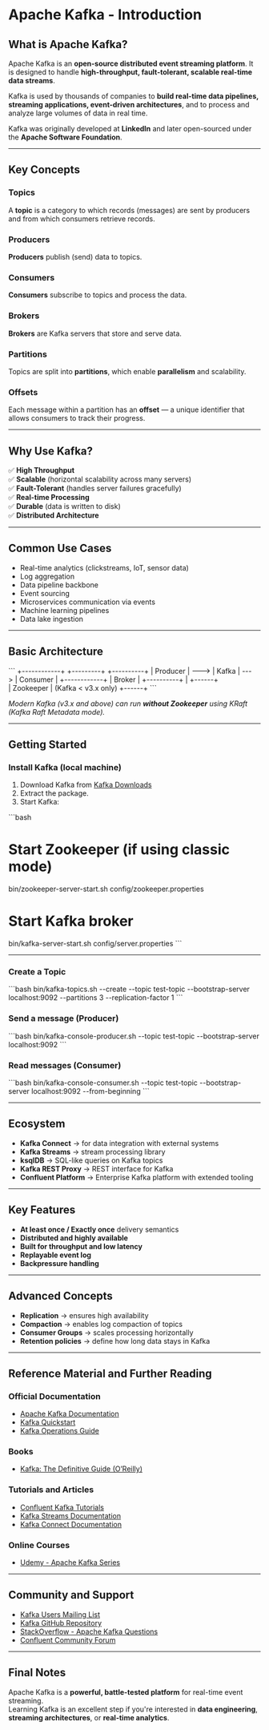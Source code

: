
# Apache Kafka - Introduction

## What is Apache Kafka?

Apache Kafka is an **open-source distributed event streaming platform**. It is designed to handle **high-throughput, fault-tolerant, scalable real-time data streams**.

Kafka is used by thousands of companies to **build real-time data pipelines, streaming applications, event-driven architectures**, and to process and analyze large volumes of data in real time.

Kafka was originally developed at **LinkedIn** and later open-sourced under the **Apache Software Foundation**.

---

## Key Concepts

### Topics
A **topic** is a category to which records (messages) are sent by producers and from which consumers retrieve records.

### Producers
**Producers** publish (send) data to topics.

### Consumers
**Consumers** subscribe to topics and process the data.

### Brokers
**Brokers** are Kafka servers that store and serve data.

### Partitions
Topics are split into **partitions**, which enable **parallelism** and scalability.

### Offsets
Each message within a partition has an **offset** — a unique identifier that allows consumers to track their progress.

---

## Why Use Kafka?

✅ **High Throughput**  
✅ **Scalable** (horizontal scalability across many servers)  
✅ **Fault-Tolerant** (handles server failures gracefully)  
✅ **Real-time Processing**  
✅ **Durable** (data is written to disk)  
✅ **Distributed Architecture**

---

## Common Use Cases

- Real-time analytics (clickstreams, IoT, sensor data)
- Log aggregation
- Data pipeline backbone
- Event sourcing
- Microservices communication via events
- Machine learning pipelines
- Data lake ingestion

---

## Basic Architecture

\`\`\`
+------------+         +---------+         +----------+
|  Producer  |  --->   |  Kafka  |  --->   | Consumer |
+------------+         |  Broker |         +----------+
                            |
                         +------+  
                         | Zookeeper | (Kafka < v3.x only)
                         +------+
\`\`\`

*Modern Kafka (v3.x and above) can run **without Zookeeper** using KRaft (Kafka Raft Metadata mode).*

---

## Getting Started

### Install Kafka (local machine)

1. Download Kafka from [Kafka Downloads](https://kafka.apache.org/downloads)
2. Extract the package.
3. Start Kafka:

\`\`\`bash
# Start Zookeeper (if using classic mode)
bin/zookeeper-server-start.sh config/zookeeper.properties

# Start Kafka broker
bin/kafka-server-start.sh config/server.properties
\`\`\`

---

### Create a Topic

\`\`\`bash
bin/kafka-topics.sh --create --topic test-topic --bootstrap-server localhost:9092 --partitions 3 --replication-factor 1
\`\`\`

### Send a message (Producer)

\`\`\`bash
bin/kafka-console-producer.sh --topic test-topic --bootstrap-server localhost:9092
\`\`\`

### Read messages (Consumer)

\`\`\`bash
bin/kafka-console-consumer.sh --topic test-topic --bootstrap-server localhost:9092 --from-beginning
\`\`\`

---

## Ecosystem

- **Kafka Connect** → for data integration with external systems  
- **Kafka Streams** → stream processing library  
- **ksqlDB** → SQL-like queries on Kafka topics  
- **Kafka REST Proxy** → REST interface for Kafka  
- **Confluent Platform** → Enterprise Kafka platform with extended tooling

---

## Key Features

- **At least once / Exactly once** delivery semantics
- **Distributed and highly available**
- **Built for throughput and low latency**
- **Replayable event log**
- **Backpressure handling**

---

## Advanced Concepts

- **Replication** → ensures high availability  
- **Compaction** → enables log compaction of topics  
- **Consumer Groups** → scales processing horizontally  
- **Retention policies** → define how long data stays in Kafka  

---

## Reference Material and Further Reading

### Official Documentation
- [Apache Kafka Documentation](https://kafka.apache.org/documentation/)  
- [Kafka Quickstart](https://kafka.apache.org/quickstart)  
- [Kafka Operations Guide](https://kafka.apache.org/documentation/#operations)

### Books
- [Kafka: The Definitive Guide (O’Reilly)](https://www.oreilly.com/library/view/kafka-the-definitive/9781491936153/)  

### Tutorials and Articles
- [Confluent Kafka Tutorials](https://developer.confluent.io/learn-kafka/)  
- [Kafka Streams Documentation](https://kafka.apache.org/documentation/streams/)  
- [Kafka Connect Documentation](https://kafka.apache.org/documentation/#connect)

### Online Courses
- [Udemy - Apache Kafka Series](https://www.udemy.com/course/apache-kafka/)  

---

## Community and Support

- [Kafka Users Mailing List](https://kafka.apache.org/contact)
- [Kafka GitHub Repository](https://github.com/apache/kafka)
- [StackOverflow - Apache Kafka Questions](https://stackoverflow.com/questions/tagged/apache-kafka)
- [Confluent Community Forum](https://forum.confluent.io/)

---

## Final Notes

Apache Kafka is a **powerful, battle-tested platform** for real-time event streaming.  
Learning Kafka is an excellent step if you're interested in **data engineering**, **streaming architectures**, or **real-time analytics**.

